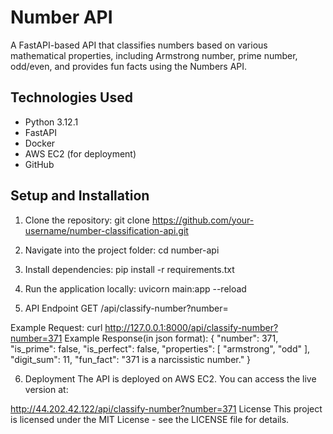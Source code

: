 # Number API

A FastAPI-based API that classifies numbers based on various mathematical properties, including Armstrong number, prime number, odd/even, and provides fun facts using the Numbers API.

## Technologies Used
- Python 3.12.1
- FastAPI
- Docker
- AWS EC2 (for deployment)
- GitHub

## Setup and Installation

1. Clone the repository:
   git clone https://github.com/your-username/number-classification-api.git

2. Navigate into the project folder:
cd number-api

3. Install dependencies:
pip install -r requirements.txt

4. Run the application locally:
uvicorn main:app --reload

5. API Endpoint
GET /api/classify-number?number=<number>

Example Request: curl http://127.0.0.1:8000/api/classify-number?number=371
Example Response(in json format):
{
  "number": 371,
  "is_prime": false,
  "is_perfect": false,
  "properties": [
    "armstrong",
    "odd"
  ],
  "digit_sum": 11,
  "fun_fact": "371 is a narcissistic number."
}

6. Deployment
The API is deployed on AWS EC2. You can access the live version at:

http://44.202.42.122/api/classify-number?number=371
License
This project is licensed under the MIT License - see the LICENSE file for details.

